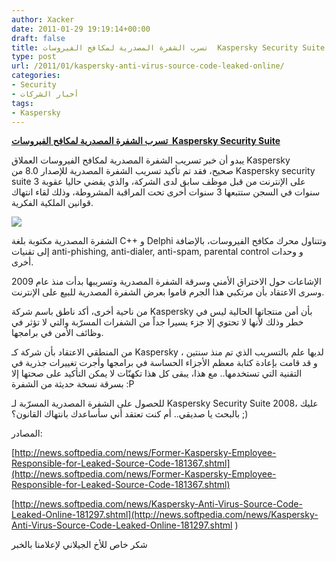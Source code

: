 ```yaml
---
author: Xacker
date: 2011-01-29 19:19:14+00:00
draft: false
title: تسرب الشفرة المصدرية لمكافح الفيروسات  Kaspersky Security Suite
type: post
url: /2011/01/kaspersky-anti-virus-source-code-leaked-online/
categories:
- Security
- أخبار الشركات
tags:
- Kaspersky
---
```


**[تسرب الشفرة المصدرية لمكافح الفيروسات  Kaspersky Security Suite](http://www.it-scoop.com/2011/01/kaspersky-anti-virus-source-code-leaked-online)**


يبدو أن خبر تسريب الشفرة المصدرية لمكافح الفيروسات العملاق Kaspersky صحيح، فقد تم تأكيد تسريب الشفرة المصدرية للإصدار 8.0 من Kaspersky security suite على الإنترنت من قبل موظف سابق لدى الشركة، والذي يقضي حاليا عقوبة 3 سنوات في السجن ستتبعها 3 سنوات أخرى تحت المراقبة المشروطة، وذلك لقاء انتهاك قوانين الملكية الفكرية.

[![](http://www.it-scoop.com/wp-content/uploads/2009/12/kaspersky-logo.png)
](http://www.it-scoop.com/2011/01/kaspersky-anti-virus-source-code-leaked-online)

الشفرة المصدرية مكتوبة بلغة C++ و Delphi وتتناول محرك مكافح الفيروسات، بالإضافة إلى تقنيات anti-phishing, anti-dialer, anti-spam, parental control و وحدات أخرى.

الإشاعات حول الاختراق الأمني وسرقة الشفرة المصدرية وتسريبها بدأت منذ عام 2009 وسرى الاعتقاد بأن مرتكبي هذا الجرم قاموا بعرض الشفرة المصدرية للبيع على الإنترنت.

من ناحية أخرى، أكد ناطق باسم شركة Kaspersky بأن أمن منتجاتها الحالية ليس في خطر وذلك لأنها لا تحتوي إلا جزء يسيرا جداً من الشفرات المسرّبة والتي لا تؤثر في وظائف الأمن في برامجها.

من المنطقي الاعتقاد بأن شركة كـ Kaspersky لديها علم بالتسريب الذي تم منذ سنتين ، و قد قامت بإعادة كتابة معظم الأجزاء الحساسة في برامجها وأجرت تغييرات جذرية في التقنية التي تستخدمها.. مع هذا، يبقى كل هذا تكهنّات لا يمكن التأكيد على صحتها إلا بسرقة نسخة حديثة من الشفرة :P

للحصول على الشفرة المصدرية المسرّبة لـ Kaspersky Security Suite 2008، عليك بالبحث يا صديقي.. أم كنت تعتقد أني سأساعدك بانتهاك القانون؟ ;)

المصادر:


[http://news.softpedia.com/news/Former-Kaspersky-Employee-Responsible-for-Leaked-Source-Code-181367.shtml](http://news.softpedia.com/news/Former-Kaspersky-Employee-Responsible-for-Leaked-Source-Code-181367.shtml)




[http://news.softpedia.com/news/Kaspersky-Anti-Virus-Source-Code-Leaked-Online-181297.shtml](http://news.softpedia.com/news/Kaspersky-Anti-Virus-Source-Code-Leaked-Online-181297.shtml )







شكر خاص للأخ الجيلاني لإعلامنا بالخبر



